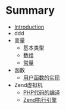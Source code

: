 # Summary

* [Introduction](README.md)
* ddd
* 变量
   * 基本类型
   * 数组
   * [常量](var_common.md)
* 函数
   * [用户函数的实现](yong_hu_han_shu_de_shi_xian.md)
* Zend虚拟机
   * [PHP代码的编译](zend_compile.md)
   * [Zend执行引擎](zend_executor.md)

